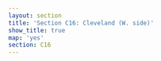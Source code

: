 ```yaml
---
layout: section
title: 'Section C16: Cleveland (W. side)'
show_title: true
map: 'yes'
section: C16
---
```

